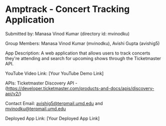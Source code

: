 # Amptrack - Concert Tracking Application

Submitted by: Manasa Vinod Kumar (directory id: mvinodku)

Group Members: Manasa Vinod Kumar (mvinodku), Avishi Gupta (avishig5)

App Description: A web application that allows users to track concerts they're attending and search for upcoming shows through the Ticketmaster API.

YouTube Video Link: [Your YouTube Demo Link]

APIs: Ticketmaster Discovery API - (https://developer.ticketmaster.com/products-and-docs/apis/discovery-api/v2/)

Contact Email: avishig5@terpmail.umd.edu and mvinodku@terpmail.umd.edu

Deployed App Link: [Your Deployed App Link]